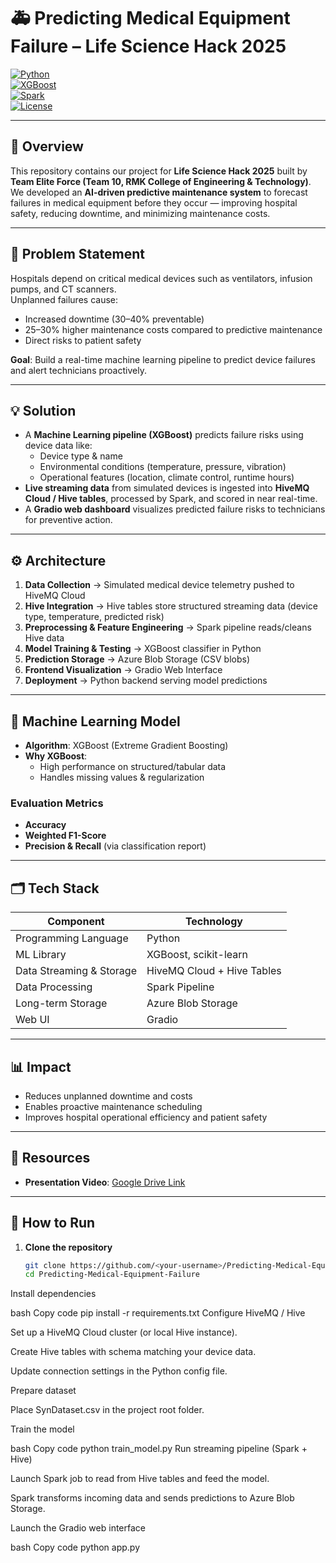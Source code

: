 # 🚑 Predicting Medical Equipment Failure – Life Science Hack 2025  

[![Python](https://img.shields.io/badge/Python-3.9%2B-blue.svg)](https://www.python.org/)  
[![XGBoost](https://img.shields.io/badge/ML-XGBoost-orange.svg)](https://xgboost.readthedocs.io/)  
[![Spark](https://img.shields.io/badge/Streaming-Spark-lightgrey.svg)](https://spark.apache.org/)  
[![License](https://img.shields.io/badge/License-MIT-green.svg)](LICENSE)  

---

## 📌 Overview  
This repository contains our project for **Life Science Hack 2025** built by **Team Elite Force (Team 10, RMK College of Engineering & Technology)**.  
We developed an **AI-driven predictive maintenance system** to forecast failures in medical equipment before they occur — improving hospital safety, reducing downtime, and minimizing maintenance costs.

---

## 📝 Problem Statement  
Hospitals depend on critical medical devices such as ventilators, infusion pumps, and CT scanners.  
Unplanned failures cause:
- Increased downtime (30–40% preventable)
- 25–30% higher maintenance costs compared to predictive maintenance
- Direct risks to patient safety

**Goal**: Build a real-time machine learning pipeline to predict device failures and alert technicians proactively.

---

## 💡 Solution  
- A **Machine Learning pipeline (XGBoost)** predicts failure risks using device data like:
  - Device type & name  
  - Environmental conditions (temperature, pressure, vibration)  
  - Operational features (location, climate control, runtime hours)  
- **Live streaming data** from simulated devices is ingested into **HiveMQ Cloud / Hive tables**, processed by Spark, and scored in near real-time.  
- A **Gradio web dashboard** visualizes predicted failure risks to technicians for preventive action.

---

## ⚙️ Architecture  
1. **Data Collection** → Simulated medical device telemetry pushed to HiveMQ Cloud  
2. **Hive Integration** → Hive tables store structured streaming data (device type, temperature, predicted risk)  
3. **Preprocessing & Feature Engineering** → Spark pipeline reads/cleans Hive data  
4. **Model Training & Testing** → XGBoost classifier in Python  
5. **Prediction Storage** → Azure Blob Storage (CSV blobs)  
6. **Frontend Visualization** → Gradio Web Interface  
7. **Deployment** → Python backend serving model predictions  

---

## 🧠 Machine Learning Model  
- **Algorithm**: XGBoost (Extreme Gradient Boosting)  
- **Why XGBoost**:
  - High performance on structured/tabular data
  - Handles missing values & regularization

### Evaluation Metrics
- **Accuracy**  
- **Weighted F1-Score**  
- **Precision & Recall** (via classification report)

---

## 🗂️ Tech Stack  

| Component        | Technology |
|-----------------|-------------|
| Programming Language | Python |
| ML Library | XGBoost, scikit-learn |
| Data Streaming & Storage | HiveMQ Cloud + Hive Tables |
| Data Processing | Spark Pipeline |
| Long-term Storage | Azure Blob Storage |
| Web UI | Gradio |

---

## 📊 Impact  
- Reduces unplanned downtime and costs  
- Enables proactive maintenance scheduling  
- Improves hospital operational efficiency and patient safety  

---

## 🔗 Resources  
- **Presentation Video**: [Google Drive Link](https://drive.google.com/file/d/1R1wdAMfT9Jjeyy8SMM4cKy3YMruU2L5k/view?usp=sharing)

---

## 🚀 How to Run  

1. **Clone the repository**  
   ```bash
   git clone https://github.com/<your-username>/Predicting-Medical-Equipment-Failure.git
   cd Predicting-Medical-Equipment-Failure
Install dependencies

bash
Copy code
pip install -r requirements.txt
Configure HiveMQ / Hive

Set up a HiveMQ Cloud cluster (or local Hive instance).

Create Hive tables with schema matching your device data.

Update connection settings in the Python config file.

Prepare dataset

Place SynDataset.csv in the project root folder.

Train the model

bash
Copy code
python train_model.py
Run streaming pipeline (Spark + Hive)

Launch Spark job to read from Hive tables and feed the model.

Spark transforms incoming data and sends predictions to Azure Blob Storage.

Launch the Gradio web interface

bash
Copy code
python app.py
